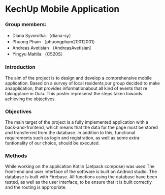 # KechUp Mobile Application

### Group members: 
* Diana Syvorotka （diana-sy）
* Phuong Pham  （phuongpham20012001）
* Andreas Avetisian （AndreasAvetisian）
* Yingyu Mattila （C520S）

### Introduction
The aim of the project is to design and develop a comprehensive mobile application.
Based on a survey of local residents,our group decided to make anapplication, that provides informationabout all kind of events that re takingplace in Oulu. This poster represenst the steps taken towards achieving the objectives.

### Objectives
The main target of the project is a fully implemented application with a back-and-frontend, which means that the data for the page must be stored and transferred from the database.
In addition to this, functional requirements such as login and registration, as well as some extra funtionality of our choice, should be executed.

### Methods
While working on the application Kotlin (Jetpack compose) was used The front-end and user interface of the software is built on Android studio.
The database is built with Firebase. All functions using the database have been tested, as well as the user interface, to be ensure that it is built correctly and the routing is appropriate.


